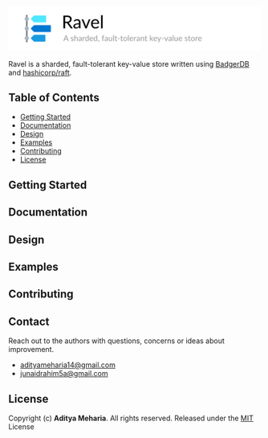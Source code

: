 ![](header.png)

Ravel is a sharded, fault-tolerant key-value store written using [BadgerDB](https://github.com/dgraph-io/badger) 
and [hashicorp/raft](https://github.com/hashicorp/raft). 

## Table of Contents

* [Getting Started](#getting-started)
* [Documentation](#documentation)
* [Design](#design)
* [Examples](#examples)
* [Contributing](#contributing)
* [License](#license)

## Getting Started

## Documentation

## Design

## Examples

## Contributing

## Contact

Reach out to the authors with questions, concerns or ideas about improvement.

* adityameharia14@gmail.com
* junaidrahim5a@gmail.com

## License

Copyright (c) **Aditya Meharia**. All rights reserved. Released under the [MIT](LICENSE) License